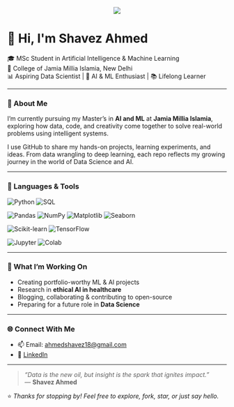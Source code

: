 <!-- Banner -->
<p align="center">
  <img src="C:\Users\ahmed\Downloads\Black & White Modern Minimalist Data Analyst LinkedIn Banner.png"/>
</p>

# 👋 Hi, I'm Shavez Ahmed

🎓 MSc Student in Artificial Intelligence & Machine Learning  
🏫 College of Jamia Millia Islamia, New Delhi  
📊 Aspiring Data Scientist | 🤖 AI & ML Enthusiast | 📚 Lifelong Learner

---

### 🧠 About Me

I’m currently pursuing my Master’s in **AI and ML** at **Jamia Millia Islamia**, exploring how data, code, and creativity come together to solve real-world problems using intelligent systems.

I use GitHub to share my hands-on projects, learning experiments, and ideas. From data wrangling to deep learning, each repo reflects my growing journey in the world of Data Science and AI.

---

### 🚀 Languages & Tools

![Python](https://img.shields.io/badge/-Python-3776AB?style=for-the-badge&logo=python&logoColor=white)
![SQL](https://img.shields.io/badge/-SQL-4479A1?style=for-the-badge&logo=postgresql&logoColor=white)


![Pandas](https://img.shields.io/badge/-Pandas-150458?style=for-the-badge&logo=pandas&logoColor=white)
![NumPy](https://img.shields.io/badge/-NumPy-013243?style=for-the-badge&logo=numpy&logoColor=white)
![Matplotlib](https://img.shields.io/badge/-Matplotlib-11557C?style=for-the-badge&logo=matplotlib&logoColor=white)
![Seaborn](https://img.shields.io/badge/-Seaborn-9A0024?style=for-the-badge)

![Scikit-learn](https://img.shields.io/badge/-Scikit--learn-F7931E?style=for-the-badge&logo=scikit-learn&logoColor=white)
![TensorFlow](https://img.shields.io/badge/-TensorFlow-FF6F00?style=for-the-badge&logo=tensorflow&logoColor=white)

![Jupyter](https://img.shields.io/badge/-Jupyter-F37626?style=for-the-badge&logo=jupyter&logoColor=white)
![Colab](https://img.shields.io/badge/-Google_Colab-F9AB00?style=for-the-badge&logo=googlecolab&logoColor=white)


---


### 💼 What I’m Working On

- Creating portfolio-worthy ML & AI projects  
- Research in **ethical AI in healthcare**  
- Blogging, collaborating & contributing to open-source  
- Preparing for a future role in **Data Science**

---

### 🌐 Connect With Me

- 📫 Email: ahmedshavez18@gmail.com
- 🔗 [LinkedIn](linkedin.com/in/shavez-ahmed-797101213)

----

> _“Data is the new oil, but insight is the spark that ignites impact.”_  
> — **Shavez Ahmed**

⭐ _Thanks for stopping by! Feel free to explore, fork, star, or just say hello._

